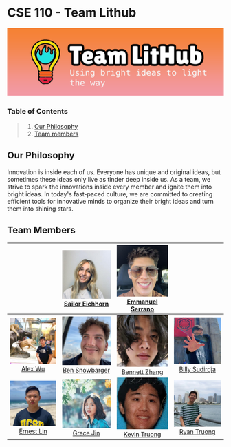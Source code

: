# CSE 110 - Team Lithub
![Banner](./branding/TeamLitHub_Banner.png)

### Table of Contents

> 1. [Our Philosophy](#our-philosophy)
> 2. [Team members](#team-members)


## Our Philosophy
Innovation is inside each of us. Everyone has unique and original ideas, but sometimes these ideas only live as tinder deep inside us. As a team, we strive to spark the innovations inside every member and ignite them into bright ideas. In today's fast-paced culture, we are committed to creating efficient tools for innovative minds to organize their bright ideas and turn them into shining stars.

## Team Members

| | <img src="Pics/Sailor.jpg"  alt="Picture of Sailor" width="120"/> <br> [Sailor Eichhorn](https://sailorforschool.github.io/SuperCoolRepo/) | <img src="Pics/Emmanuel.jpg"  alt="Picture of Emmanuel" width="120"/> <br> [Emmanuel Serrano](https://emmanuel-serrano.github.io/GitHub_Pages_Project/) | |
|:-:|:-:|:-:|:-:|
| <img src="Pics/Alex.JPG"  alt="Picture of Alex" width="120"/> <br> [Alex Wu](https://alex10wu.github.io/CSE110-Alex-Wu/) | <img src="Pics/Ben.jpg"  alt="Picture of Ben" width="120"/> <br> [Ben Snowbarger](https://bsnow1400.github.io/Pages-Project/) | <img src="Pics/Bennett.jpg"  alt="Picture of Bennett" width="120"/> <br> [Bennett Zhang](https://bennett-zhang.github.io/CSE-110-Lab-1/) | <img src="Pics/Billy.jpg"  alt="Picture of Billy" width="120"/> <br> [Billy Sudirdja](https://github.com/billysud/Lab0CSE110/) |
| <img src="Pics/Ernest.jpg"  alt="Picture of Ernest" width="120"/> <br> [Ernest Lin](https://ernestl123.github.io/ernestl123/) | <img src="Pics/Grace.jpg"  alt="Picture of Grace" width="120"/> <br> [Grace Jin](https://hongyuejin.github.io/GithubPages/) | <img src="Pics/Kevin.png"  alt="Picture of Kevin" width="120"/> <br> [Kevin Truong](https://wozzack.github.io/pages/) | <img src="Pics/Ryan.jpg"  alt="Picture of Ryan" width="120"/> <br> [Ryan Truong](https://ryan-truong.github.io/cse110lab/) |